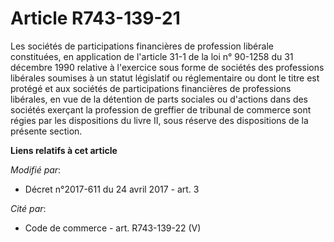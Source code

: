 # Article R743-139-21

Les sociétés de participations financières de profession libérale constituées, en application de l'article 31-1 de la loi n°
90-1258 du 31 décembre 1990 relative à l'exercice sous forme de sociétés des professions libérales soumises à un statut
législatif ou réglementaire ou dont le titre est protégé et aux sociétés de participations financières de professions
libérales, en vue de la détention de parts sociales ou d'actions dans des sociétés exerçant la profession de greffier de
tribunal de commerce sont régies par les dispositions du livre II, sous réserve des dispositions de la présente section.

**Liens relatifs à cet article**

_Modifié par_:

  - Décret n°2017-611 du 24 avril 2017 - art. 3

_Cité par_:

  - Code de commerce - art. R743-139-22 (V)
